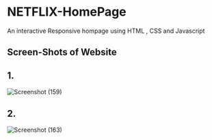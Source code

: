 # NETFLIX-HomePage
An interactive Responsive  hompage using HTML , CSS and Javascript
## Screen-Shots of Website
## 1.
![Screenshot (159)](https://user-images.githubusercontent.com/32910597/80711352-d86bca80-8b0d-11ea-9c12-aedc06015861.png)
## 2.
![Screenshot (163)](https://user-images.githubusercontent.com/32910597/80711738-765f9500-8b0e-11ea-8589-f7e63bb2a719.png)
